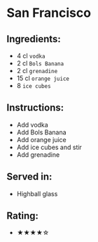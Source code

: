 # San Francisco

## Ingredients:
- 4 cl `vodka`
- 2 cl `Bols Banana`
- 2 cl `grenadine` <!-- - 1 cl `grenadine` -->
- 15 cl `orange juice` <!-- - 12 cl `orange juice` -->
- 8 `ice cubes`

## Instructions:
- Add vodka
- Add Bols Banana
- Add orange juice
- Add ice cubes and stir
- Add grenadine

## Served in:
- Highball glass

## Rating:
- ★★★★☆